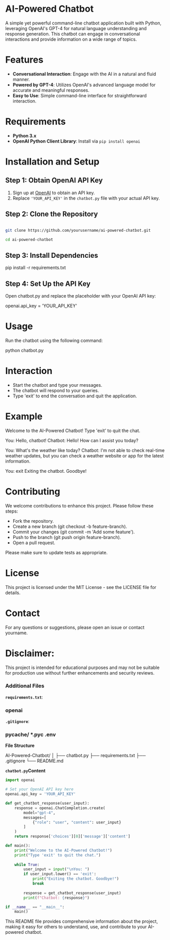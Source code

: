 # AI-Powered Chatbot

A simple yet powerful command-line chatbot application built with Python, leveraging OpenAI's GPT-4 for natural language understanding and response generation. This chatbot can engage in conversational interactions and provide information on a wide range of topics.

# Features

- **Conversational Interaction**: Engage with the AI in a natural and fluid manner.
- **Powered by GPT-4**: Utilizes OpenAI's advanced language model for accurate and meaningful responses.
- **Easy to Use**: Simple command-line interface for straightforward interaction.

# Requirements

- **Python 3.x**
- **OpenAI Python Client Library**: Install via `pip install openai`

# Installation and Setup

## Step 1: Obtain OpenAI API Key

1. Sign up at [OpenAI](https://beta.openai.com/signup/) to obtain an API key.
2. Replace `'YOUR_API_KEY'` in the `chatbot.py` file with your actual API key.

## Step 2: Clone the Repository

```sh

git clone https://github.com/yourusername/ai-powered-chatbot.git

cd ai-powered-chatbot
```

## Step 3: Install Dependencies

pip install -r requirements.txt

## Step 4: Set Up the API Key

Open chatbot.py and replace the placeholder with your OpenAI API key:

openai.api_key = 'YOUR_API_KEY'

# Usage

Run the chatbot using the following command:

python chatbot.py

# Interaction

- Start the chatbot and type your messages.
- The chatbot will respond to your queries.
- Type 'exit' to end the conversation and quit the application.

# Example

Welcome to the AI-Powered Chatbot!
Type 'exit' to quit the chat.

You: Hello, chatbot!
Chatbot: Hello! How can I assist you today?

You: What's the weather like today?
Chatbot: I'm not able to check real-time weather updates, but you can check a weather website or app for the latest information.

You: exit
Exiting the chatbot. Goodbye!

# Contributing
We welcome contributions to enhance this project. Please follow these steps:

- Fork the repository.
- Create a new branch (git checkout -b feature-branch).
- Commit your changes (git commit -m 'Add some feature').
- Push to the branch (git push origin feature-branch).
- Open a pull request.

Please make sure to update tests as appropriate.

# License

This project is licensed under the MIT License - see the LICENSE file for details.

# Contact

For any questions or suggestions, please open an issue or contact yourname.

# Disclaimer:

This project is intended for educational purposes and may not be suitable for production use without further enhancements and security reviews.

### Additional Files

**`requirements.txt`**:

### openai

**`.gitignore`**:

### pycache/ *.pyc .env

**File Structure**

AI-Powered-Chatbot/ │ ├── chatbot.py ├── requirements.txt ├── .gitignore └── README.md

**`chatbot.py`Content**

```python
import openai

# Set your OpenAI API key here
openai.api_key = 'YOUR_API_KEY'

def get_chatbot_response(user_input):
    response = openai.ChatCompletion.create(
        model="gpt-4",
        messages=[
            {"role": "user", "content": user_input}
        ]
    )
    return response['choices'][0]['message']['content']

def main():
    print("Welcome to the AI-Powered Chatbot!")
    print("Type 'exit' to quit the chat.")
    
    while True:
        user_input = input("\nYou: ")
        if user_input.lower() == 'exit':
            print("Exiting the chatbot. Goodbye!")
            break
        
        response = get_chatbot_response(user_input)
        print(f"Chatbot: {response}")

if __name__ == "__main__":
    main()
```

This README file provides comprehensive information about the project, making it easy for others to understand, use, and contribute to your AI-powered chatbot. 
